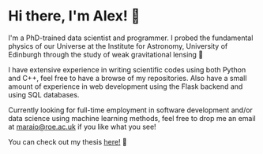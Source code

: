 # Hi there, I'm Alex! 👋

I'm a PhD-trained data scientist and programmer. I probed the fundamental physics
of our Universe at the Institute for Astronomy, University of Edinburgh
through the study of weak gravitational lensing 🔭

I have extensive experience in writing scientific codes using both Python and
C++, feel free to have a browse of my repositories. Also have a small amount of
experience in web development using the Flask backend and using SQL databases. 

Currently looking for full-time employment in software development and/or data science
using machine learning methods, feel free to drop me an email at maraio@roe.ac.uk
if you like what you see!

You can check out my thesis [here!](https://arxiv.org/pdf/2503.16998) 👀
